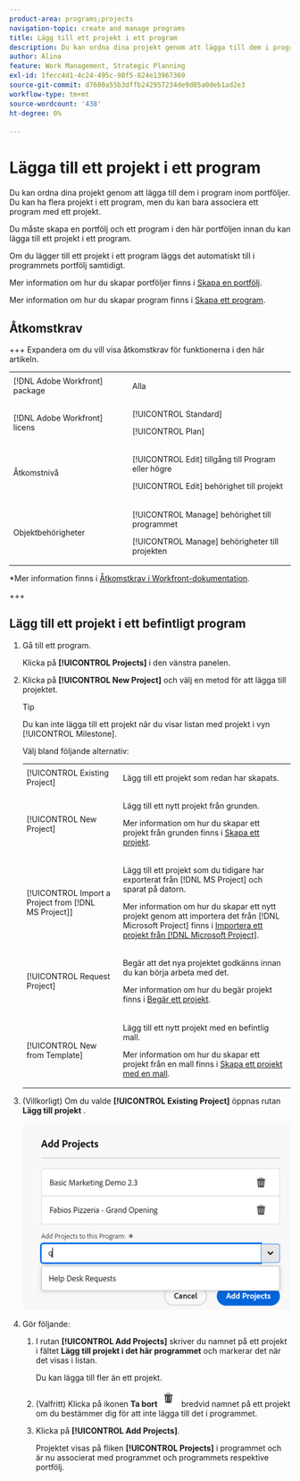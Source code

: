 ```yaml
---
product-area: programs;projects
navigation-topic: create and manage programs
title: Lägg till ett projekt i ett program
description: Du kan ordna dina projekt genom att lägga till dem i program inom portföljer. Du kan ha flera projekt i ett program, men du kan bara associera ett program med ett projekt. Om du lägger till ett projekt i ett program läggs det automatiskt till i programmets portfölj samtidigt.
author: Alina
feature: Work Management, Strategic Planning
exl-id: 1fecc4d1-4c24-495c-98f5-824e13967369
source-git-commit: d7600a55b3dffb242957234de9d85a0deb1ad2e3
workflow-type: tm+mt
source-wordcount: '438'
ht-degree: 0%

---
```


# Lägga till ett projekt i ett program

<!--Audited: 08/2025-->

<!--<span class="preview">The highlighted information on this page refers to functionality not yet generally available. It is available only in the Preview environment for all customers. The same features will also be available in the Production environment for all customers after a week from the Preview release. </span>   

<span class="preview">For more information, see [Interface modernization](/help/quicksilver/product-announcements/product-releases/interface-modernization/interface-modernization.md). </span>-->

Du kan ordna dina projekt genom att lägga till dem i program inom portföljer. Du kan ha flera projekt i ett program, men du kan bara associera ett program med ett projekt.

Du måste skapa en portfölj och ett program i den här portföljen innan du kan lägga till ett projekt i ett program.

Om du lägger till ett projekt i ett program läggs det automatiskt till i programmets portfölj samtidigt.

Mer information om hur du skapar portföljer finns i [Skapa en portfölj](../../../manage-work/portfolios/create-and-manage-portfolios/create-portfolios.md).

Mer information om hur du skapar program finns i [Skapa ett program](../../../manage-work/portfolios/create-and-manage-programs/create-program.md).

## Åtkomstkrav

+++ Expandera om du vill visa åtkomstkrav för funktionerna i den här artikeln. 

<table style="table-layout:auto"> 
 <col> 
 <col> 
 <tbody> 
  <tr> 
   <td role="rowheader">[!DNL Adobe Workfront] package</td> 
   <td> <p>Alla</p> </td> 
  </tr> 
  <tr> 
   <td role="rowheader">[!DNL Adobe Workfront] licens</td> 
   <td><p>[!UICONTROL Standard]</p> 
   <p>[!UICONTROL Plan] </p> </td> 
  </tr> 
  <tr> 
   <td role="rowheader">Åtkomstnivå</td> 
   <td> <p>[!UICONTROL Edit] tillgång till Program eller högre</p> <p>[!UICONTROL Edit] behörighet till projekt</p> </td> 
  </tr> 
  <tr> 
   <td role="rowheader">Objektbehörigheter</td> 
   <td> <p>[!UICONTROL Manage] behörighet till programmet</p> <p>[!UICONTROL Manage] behörigheter till projekten</p> </td> 
  </tr> 
 </tbody> 
</table>

*Mer information finns i [Åtkomstkrav i Workfront-dokumentation](/help/quicksilver/administration-and-setup/add-users/access-levels-and-object-permissions/access-level-requirements-in-documentation.md).

+++

<!--old:

<table style="table-layout:auto"> 
 <col> 
 <col> 
 <tbody> 
  <tr> 
   <td role="rowheader">[!DNL Adobe Workfront] plan</td> 
   <td> <p>Any</p> </td> 
  </tr> 
  <tr> 
   <td role="rowheader">[!DNL Adobe Workfront] license*</td> 
   <td><p>New: Standard</p> 
   <p>Current: [!UICONTROL Plan] </p> </td> 
  </tr> 
  <tr> 
   <td role="rowheader">Access level</td> 
   <td> <p>[!UICONTROL Edit] access to Programs or higher</p> <p>[!UICONTROL Edit] access to Projects</p> </td> 
  </tr> 
  <tr> 
   <td role="rowheader">Object permissions</td> 
   <td> <p>[!UICONTROL Manage] permissions to the program</p> <p>[!UICONTROL Manage] permissions to the projects</p> </td> 
  </tr> 
 </tbody> 
</table>

*For information, see [Access requirements in Workfront documentation](/help/quicksilver/administration-and-setup/add-users/access-levels-and-object-permissions/access-level-requirements-in-documentation.md). -->

## Lägg till ett projekt i ett befintligt program

1. Gå till ett program.

   Klicka på **[!UICONTROL Projects]** i den vänstra panelen.

1. Klicka på **[!UICONTROL New Project]** och välj en metod för att lägga till projektet.

   >[!TIP]
   >
   >Du kan inte lägga till ett projekt när du visar listan med projekt i vyn [!UICONTROL Milestone].

   Välj bland följande alternativ:

   <table style="table-layout:auto"> 
    <col> 
    <col> 
    <tbody> 
     <tr> 
      <td role="rowheader">[!UICONTROL Existing Project]</td> 
      <td> <p>Lägg till ett projekt som redan har skapats.</p> </td> 
     </tr> 
     <tr> 
      <td role="rowheader">[!UICONTROL New Project]</td> 
      <td> <p>Lägg till ett nytt projekt från grunden. </p> <p>Mer information om hur du skapar ett projekt från grunden finns i <a href="../../../manage-work/projects/create-projects/create-project.md" class="MCXref xref">Skapa ett projekt</a>. </p> </td> 
     </tr> 
     <tr> 
      <td role="rowheader">[!UICONTROL Import a Project from [!DNL MS Project]] </td> 
      <td> <p>Lägg till ett projekt som du tidigare har exporterat från [!DNL MS Project] och sparat på datorn. </p> <p>Mer information om hur du skapar ett nytt projekt genom att importera det från [!DNL Microsoft Project] finns i <a href="../../../manage-work/projects/create-projects/import-project-from-ms-project.md" class="MCXref xref">Importera ett projekt från [!DNL Microsoft Project]</a>.</p> </td> 
     </tr> 
     <tr> 
      <td role="rowheader">[!UICONTROL Request Project]</td> 
      <td> <p>Begär att det nya projektet godkänns innan du kan börja arbeta med det.</p> <p>Mer information om hur du begär projekt finns i <a href="../../../manage-work/projects/create-projects/request-project.md">Begär ett projekt</a>. </p> </td> 
     </tr> 
     <tr> 
      <td role="rowheader">[!UICONTROL New from Template]</td> 
      <td> <p>Lägg till ett nytt projekt med en befintlig mall. </p> <p>Mer information om hur du skapar ett projekt från en mall finns i <a href="../../../manage-work/projects/create-projects/create-project-from-template.md" class="MCXref xref">Skapa ett projekt med en mall</a>.</p> </td> 
     </tr> 
    </tbody> 
   </table>

1. (Villkorligt) Om du valde **[!UICONTROL Existing Project]** öppnas rutan **Lägg till projekt** . <!--check at unshimming-->

   ![Lägg till befintliga projekt i programrutan](assets/add-projects-to-programs-box.png)<!--check at unshimming-->

1. Gör följande:

   1. I rutan **[!UICONTROL Add Projects]** skriver du namnet på ett projekt i fältet **Lägg till projekt i det här programmet** och markerar det när det visas i listan. <!--check casing on links and buttons-->

      Du kan lägga till fler än ett projekt.
   1. (Valfritt) Klicka på ikonen **Ta bort** ![Ta bort ](assets/delete-icon.png) bredvid namnet på ett projekt om du bestämmer dig för att inte lägga till det i programmet.

   1. Klicka på **[!UICONTROL Add Projects]**. <!--check at unshimming-->

      Projektet visas på fliken **[!UICONTROL Projects]** i programmet och är nu associerat med programmet och programmets respektive portfölj.

